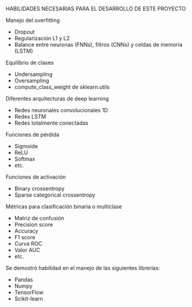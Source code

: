 HABILIDADES NECESARIAS PARA EL DESARROLLO DE ESTE PROYECTO

Manejo del overfitting
- Dropout
- Regularización L1 y L2
- Balance entre neuronas (FNNs), filtros (CNNs) y celdas de memoria (LSTM)

Equilibrio de clases
- Undersampling
- Oversampling
- compute_class_weight de sklearn.utils

Diferentes arquitecturas de deep learning
- Redes neuronales convolucionales 1D
- Redes LSTM
- Redes totalmente conectadas

Funciones de pérdida
- Sigmoide
- ReLU
- Softmax
- etc.

Funciones de activación
- Binary crossentropy
- Sparse categorical crossentropy

Métricas para clasificación binaria o multiclase
- Matriz de confusión
- Precision score
- Accuracy
- F1 score
- Curva ROC
- Valor AUC
- etc.

Se demostró habilidad en el manejo de las siguientes librerías:

- Pandas
- Numpy
- TensorFlow
- Scikit-learn
